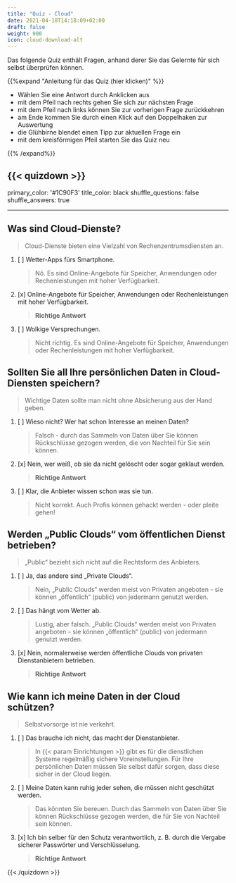 ```yaml
---
title: "Quiz - Cloud"
date: 2021-04-18T14:18:09+02:00
draft: false
weight: 900
icon: cloud-download-alt
---
```


Das folgende Quiz enthält Fragen, anhand derer Sie das Gelernte für sich selbst überprüfen können.

{{%expand "Anleitung für das Quiz (hier klicken)" %}}

  - Wählen Sie eine Antwort durch Anklicken aus 
  - mit dem Pfeil nach rechts gehen Sie sich zur nächsten Frage
  - mit dem Pfeil nach links können Sie zur vorherigen Frage zurückkehren
  - am Ende kommen Sie durch einen Klick auf den Doppelhaken zur Auswertung
  - die Glühbirne blendet einen Tipp zur aktuellen Frage ein
  - mit dem kreisförmigen Pfeil starten Sie das Quiz neu

{{% /expand%}}

{{< quizdown >}}
---
primary_color: '#1C90F3'
title_color: black
shuffle_questions: false
shuffle_answers: true

---

## Was sind Cloud-Dienste?

> Cloud-Dienste bieten eine Vielzahl von Rechenzentrumsdiensten an.

1. [ ] Wetter-Apps fürs Smartphone.

	>Nö. Es sind Online-Angebote für Speicher, Anwendungen oder Rechenleistungen mit hoher Verfügbarkeit.
3. [x] Online-Angebote für Speicher, Anwendungen oder Rechenleistungen mit hoher Verfügbarkeit.

	>**Richtige Antwort**
4. [ ] Wolkige Versprechungen.

	>Nicht richtig. Es sind Online-Angebote für Speicher, Anwendungen oder Rechenleistungen mit hoher Verfügbarkeit.

## Sollten Sie all Ihre persönlichen Daten in Cloud-Diensten speichern?

> Wichtige Daten sollte man nicht ohne Absicherung aus der Hand geben.

1. [ ] Wieso nicht? Wer hat schon Interesse an meinen Daten?

	>Falsch - durch das Sammeln von Daten über Sie können Rückschlüsse gezogen werden, die von Nachteil für Sie sein können.
2. [x] Nein, wer weiß, ob sie da nicht gelöscht oder sogar geklaut werden.

	>**Richtige Antwort**
3. [ ] Klar, die Anbieter wissen schon was sie tun.

	>Nicht korrekt. Auch Profis können gehackt werden - oder pleite gehen!

## Werden „Public Clouds“ vom öffentlichen Dienst betrieben?

> „Public“ bezieht sich nicht auf die Rechtsform des Anbieters.

1. [ ] Ja, das andere sind „Private Clouds“.

	>Nein, „Public Clouds“ werden meist von Privaten angeboten - sie können „öffentlich“ (public) von jedermann genutzt werden.
2. [ ] Das hängt vom Wetter ab. 

	>Lustig, aber falsch. „Public Clouds“ werden meist von Privaten angeboten - sie können „öffentlich“ (public) von jedermann genutzt werden.
3. [x] Nein, normalerweise werden öffentliche Clouds von privaten Dienstanbietern betrieben.

	>**Richtige Antwort**

## Wie kann ich meine Daten in der Cloud schützen?

> Selbstvorsorge ist nie verkehrt.

1. [ ] Das brauche ich nicht, das macht der Dienstanbieter.

	>In {{< param Einrichtungen >}} gibt es für die dienstlichen Systeme regelmäßig sichere Voreinstellungen. Für Ihre persönlichen Daten müssen Sie selbst dafür sorgen, dass diese sicher in der Cloud liegen.
2. [ ] Meine Daten kann ruhig jeder sehen, die müssen nicht geschützt werden.

	>Das könnten Sie bereuen. Durch das Sammeln von Daten über Sie können Rückschlüsse gezogen werden, die für Sie von Nachteil sein können.
3. [x] Ich bin selber für den Schutz verantwortlich, z. B. durch die Vergabe sicherer Passwörter und Verschlüsselung.

	>**Richtige Antwort**


{{< /quizdown >}}
